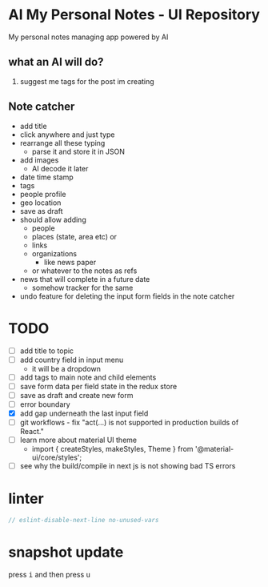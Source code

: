 # AI My Personal Notes - UI Repository

My personal notes managing app powered by AI

## what an AI will do?
1. suggest me tags for the post im creating

## Note catcher
- add title
- click anywhere and just type
- rearrange all these typing
    - parse it and store it in JSON
- add images
    - AI decode it later
- date time stamp
- tags
- people profile
- geo location
- save as draft
- should allow adding 
    - people
    - places (state, area etc) or 
    - links 
    - organizations
        - like news paper
    - or whatever to the notes as refs
- news that will complete in a future date
    - somehow tracker for the same
- undo feature for deleting the input form fields in the note catcher

# TODO
- [ ] add title to topic
- [ ] add country field in input menu
    - it will be a dropdown
- [ ] add tags to main note and child elements
- [ ] save form data per field state in the redux store
- [ ] save as draft and create new form
- [ ] error boundary
- [x] add gap underneath the last input field
- [ ] git workflows - fix "act(...) is not supported in production builds of React."
- [ ] learn more about material UI theme 
    - import { createStyles, makeStyles, Theme } from '@material-ui/core/styles';
- [ ] see why the build/compile in next js is not showing bad TS errors

# linter
```ts
// eslint-disable-next-line no-unused-vars
```

# snapshot update
press <kbd>i</kbd> and then press <kbd>u</kbd>
